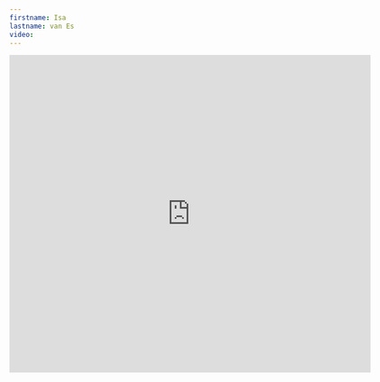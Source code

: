 ```yaml
--- 
firstname: Isa
lastname: van Es
video: 
--- 
```


<iframe src="https://player.vimeo.com/video/560841926" width="640" height="564" frameborder="0" allow="autoplay; fullscreen" allowfullscreen></iframe>
